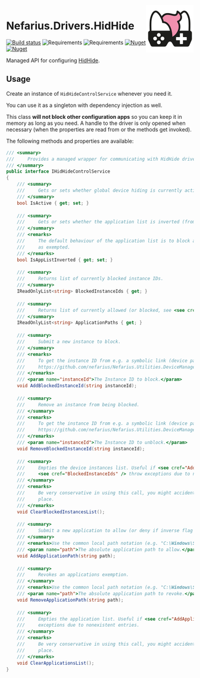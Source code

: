 <img src="assets/NSS-128x128.png" align="right" />

# Nefarius.Drivers.HidHide

[![Build status](https://ci.appveyor.com/api/projects/status/ple70ifo0y17ouu4/branch/master?svg=true)](https://ci.appveyor.com/project/nefarius/nefarius-drivers-hidhide/branch/master) ![Requirements](https://img.shields.io/badge/Requires-.NET%206-blue.svg) ![Requirements](https://img.shields.io/badge/Requires-.NET%20Standard%202.0-blue.svg) [![Nuget](https://img.shields.io/nuget/v/Nefarius.Drivers.HidHide)](https://www.nuget.org/packages/Nefarius.Drivers.HidHide/) [![Nuget](https://img.shields.io/nuget/dt/Nefarius.Drivers.HidHide)](https://www.nuget.org/packages/Nefarius.Drivers.HidHide/)

Managed API for configuring [HidHide](https://github.com/ViGEm/HidHide).

## Usage

Create an instance of `HidHideControlService` whenever you need it.

You can use it as a singleton with dependency injection as well.

This class **will not block other configuration apps** so you can keep it in memory as long as you need. A handle to the driver is only opened when necessary (when the properties are read from or the methods get invoked).

The following methods and properties are available:

```csharp
/// <summary>
///     Provides a managed wrapper for communicating with HidHide driver.
/// </summary>
public interface IHidHideControlService
{
    /// <summary>
    ///     Gets or sets whether global device hiding is currently active or not.
    /// </summary>
    bool IsActive { get; set; }

    /// <summary>
    ///     Gets or sets whether the application list is inverted (from block all/allow specific to allow all/block specific).
    /// </summary>
    /// <remarks>
    ///     The default behaviour of the application list is to block all processes by default and only treat listed paths
    ///     as exempted.
    /// </remarks>
    bool IsAppListInverted { get; set; }

    /// <summary>
    ///     Returns list of currently blocked instance IDs.
    /// </summary>
    IReadOnlyList<string> BlockedInstanceIds { get; }

    /// <summary>
    ///     Returns list of currently allowed (or blocked, see <see cref="IsAppListInverted" />) application paths.
    /// </summary>
    IReadOnlyList<string> ApplicationPaths { get; }

    /// <summary>
    ///     Submit a new instance to block.
    /// </summary>
    /// <remarks>
    ///     To get the instance ID from e.g. a symbolic link (device path) you can use this companion library:
    ///     https://github.com/nefarius/Nefarius.Utilities.DeviceManagement
    /// </remarks>
    /// <param name="instanceId">The Instance ID to block.</param>
    void AddBlockedInstanceId(string instanceId);

    /// <summary>
    ///     Remove an instance from being blocked.
    /// </summary>
    /// <remarks>
    ///     To get the instance ID from e.g. a symbolic link (device path) you can use this companion library:
    ///     https://github.com/nefarius/Nefarius.Utilities.DeviceManagement
    /// </remarks>
    /// <param name="instanceId">The Instance ID to unblock.</param>
    void RemoveBlockedInstanceId(string instanceId);

    /// <summary>
    ///     Empties the device instances list. Useful if <see cref="AddBlockedInstanceId" /> or
    ///     <see cref="BlockedInstanceIds" /> throw exceptions due to nonexistent entries.
    /// </summary>
    /// <remarks>
    ///     Be very conservative in using this call, you might accidentally undo settings different apps have put in
    ///     place.
    /// </remarks>
    void ClearBlockedInstancesList();

    /// <summary>
    ///     Submit a new application to allow (or deny if inverse flag is set).
    /// </summary>
    /// <remarks>Use the common local path notation (e.g. "C:\Windows\System32\rundll32.exe").</remarks>
    /// <param name="path">The absolute application path to allow.</param>
    void AddApplicationPath(string path);

    /// <summary>
    ///     Revokes an applications exemption.
    /// </summary>
    /// <remarks>Use the common local path notation (e.g. "C:\Windows\System32\rundll32.exe").</remarks>
    /// <param name="path">The absolute application path to revoke.</param>
    void RemoveApplicationPath(string path);

    /// <summary>
    ///     Empties the application list. Useful if <see cref="AddApplicationPath" /> or <see cref="ApplicationPaths" /> throw
    ///     exceptions due to nonexistent entries.
    /// </summary>
    /// <remarks>
    ///     Be very conservative in using this call, you might accidentally undo settings different apps have put in
    ///     place.
    /// </remarks>
    void ClearApplicationsList();
}
```
